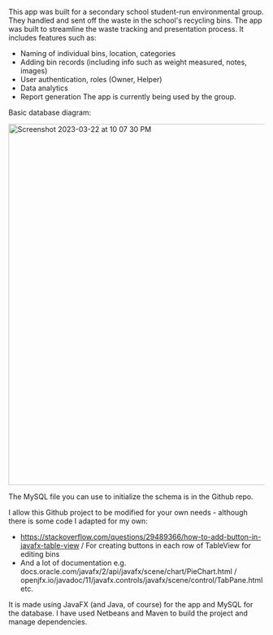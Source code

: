 This app was built for a secondary school student-run environmental group. They handled and sent off the waste in the school's recycling bins.
The app was built to streamline the waste tracking and presentation process. It includes features such as:
- Naming of individual bins, location, categories
- Adding bin records (including info such as weight measured, notes, images)
- User authentication, roles (Owner, Helper)
- Data analytics
- Report generation
The app is currently being used by the group.

Basic database diagram:

<img width="710" alt="Screenshot 2023-03-22 at 10 07 30 PM" src="https://github.com/DonCrafts1/EPC-Database-App/assets/24728602/ab536137-b2f3-4430-85c3-47d510a12524">

The MySQL file you can use to initialize the schema is in the Github repo.

I allow this Github project to be modified for your own needs - although there is some code I adapted for my own:
- https://stackoverflow.com/questions/29489366/how-to-add-button-in-javafx-table-view / For creating buttons in each row of TableView for editing bins
- And a lot of documentation e.g. docs.oracle.com/javafx/2/api/javafx/scene/chart/PieChart.html / openjfx.io/javadoc/11/javafx.controls/javafx/scene/control/TabPane.html etc.

It is made using JavaFX (and Java, of course) for the app and MySQL for the database. I have used Netbeans and Maven to build the project and manage dependencies. 

